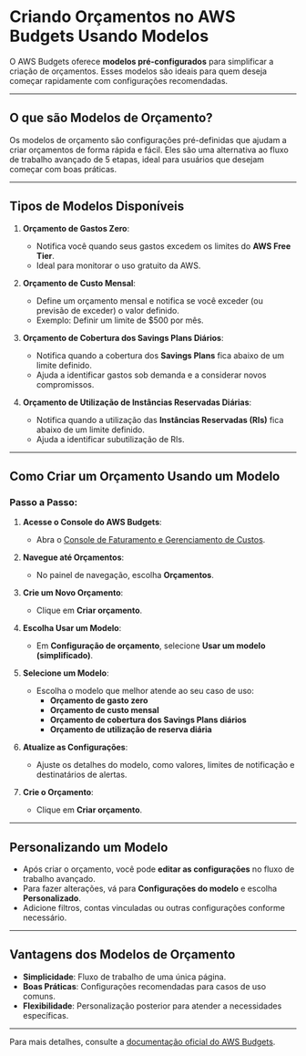 # Criando Orçamentos no AWS Budgets Usando Modelos

O AWS Budgets oferece **modelos pré-configurados** para simplificar a criação de orçamentos. Esses modelos são ideais para quem deseja começar rapidamente com configurações recomendadas.

---

## O que são Modelos de Orçamento?
Os modelos de orçamento são configurações pré-definidas que ajudam a criar orçamentos de forma rápida e fácil. Eles são uma alternativa ao fluxo de trabalho avançado de 5 etapas, ideal para usuários que desejam começar com boas práticas.

---

## Tipos de Modelos Disponíveis
1. **Orçamento de Gastos Zero**:
   - Notifica você quando seus gastos excedem os limites do **AWS Free Tier**.
   - Ideal para monitorar o uso gratuito da AWS.

2. **Orçamento de Custo Mensal**:
   - Define um orçamento mensal e notifica se você exceder (ou previsão de exceder) o valor definido.
   - Exemplo: Definir um limite de $500 por mês.

3. **Orçamento de Cobertura dos Savings Plans Diários**:
   - Notifica quando a cobertura dos **Savings Plans** fica abaixo de um limite definido.
   - Ajuda a identificar gastos sob demanda e a considerar novos compromissos.

4. **Orçamento de Utilização de Instâncias Reservadas Diárias**:
   - Notifica quando a utilização das **Instâncias Reservadas (RIs)** fica abaixo de um limite definido.
   - Ajuda a identificar subutilização de RIs.

---

## Como Criar um Orçamento Usando um Modelo

### Passo a Passo:
1. **Acesse o Console do AWS Budgets**:
   - Abra o [Console de Faturamento e Gerenciamento de Custos](https://console.aws.amazon.com/cost-management/).

2. **Navegue até Orçamentos**:
   - No painel de navegação, escolha **Orçamentos**.

3. **Crie um Novo Orçamento**:
   - Clique em **Criar orçamento**.

4. **Escolha Usar um Modelo**:
   - Em **Configuração de orçamento**, selecione **Usar um modelo (simplificado)**.

5. **Selecione um Modelo**:
   - Escolha o modelo que melhor atende ao seu caso de uso:
     - **Orçamento de gasto zero**
     - **Orçamento de custo mensal**
     - **Orçamento de cobertura dos Savings Plans diários**
     - **Orçamento de utilização de reserva diária**

6. **Atualize as Configurações**:
   - Ajuste os detalhes do modelo, como valores, limites de notificação e destinatários de alertas.

7. **Crie o Orçamento**:
   - Clique em **Criar orçamento**.

---

## Personalizando um Modelo
- Após criar o orçamento, você pode **editar as configurações** no fluxo de trabalho avançado.
- Para fazer alterações, vá para **Configurações do modelo** e escolha **Personalizado**.
- Adicione filtros, contas vinculadas ou outras configurações conforme necessário.

---

## Vantagens dos Modelos de Orçamento
- **Simplicidade**: Fluxo de trabalho de uma única página.
- **Boas Práticas**: Configurações recomendadas para casos de uso comuns.
- **Flexibilidade**: Personalização posterior para atender a necessidades específicas.

---

Para mais detalhes, consulte a [documentação oficial do AWS Budgets](https://docs.aws.amazon.com/cost-management/latest/userguide/budgets.html).
